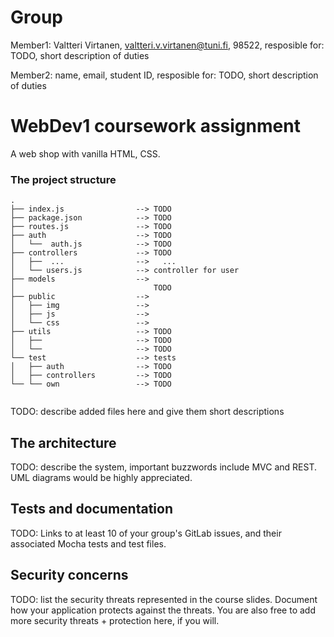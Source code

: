 # Group

Member1: Valtteri Virtanen, valtteri.v.virtanen@tuni.fi, 98522,
resposible for: TODO, short description of duties

Member2: name, email, student ID,
resposible for: TODO, short description of duties

# WebDev1 coursework assignment

A web shop with vanilla HTML, CSS.

### The project structure

```
.
├── index.js                --> TODO
├── package.json            --> TODO
├── routes.js               --> TODO
├── auth                    --> TODO
│   └──  auth.js            --> TODO
├── controllers             --> TODO
│   ├──  ...                -->   ...
│   └── users.js            --> controller for user
├── models                  -->
│                               TODO
├── public                  -->
│   ├── img                 -->
│   ├── js                  -->
│   └── css                 -->
├── utils                   --> TODO
│   ├──                     --> TODO
│   └──                     --> TODO
└── test                    --> tests
│   ├── auth                --> TODO
│   ├── controllers         --> TODO
└── └── own                 --> TODO


```

TODO: describe added files here and give them short descriptions

## The architecture

TODO: describe the system, important buzzwords include MVC and REST.
UML diagrams would be highly appreciated.

## Tests and documentation

TODO: Links to at least 10 of your group's GitLab issues, and their associated Mocha tests and test files.

## Security concerns

TODO: list the security threats represented in the course slides.
Document how your application protects against the threats.
You are also free to add more security threats + protection here, if you will.
